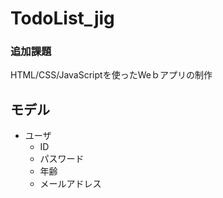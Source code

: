 # TodoList_jig

### 追加課題
HTML/CSS/JavaScriptを使ったWeｂアプリの制作

## モデル
- ユーザ
  - ID
  - パスワード
  - 年齢
  - メールアドレス
